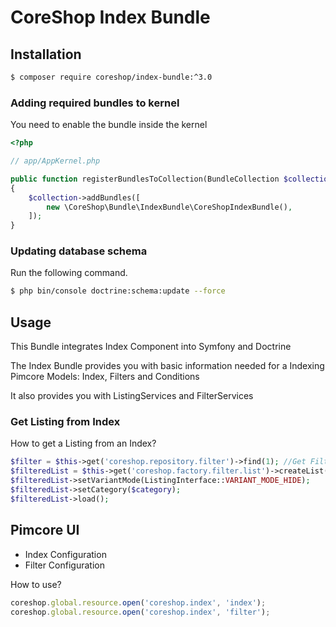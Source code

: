# CoreShop Index Bundle

## Installation
```bash
$ composer require coreshop/index-bundle:^3.0
```

### Adding required bundles to kernel
You need to enable the bundle inside the kernel

```php
<?php

// app/AppKernel.php

public function registerBundlesToCollection(BundleCollection $collection)
{
    $collection->addBundles([
        new \CoreShop\Bundle\IndexBundle\CoreShopIndexBundle(),
    ]);
}
```

### Updating database schema
Run the following command.

```bash
$ php bin/console doctrine:schema:update --force
```

## Usage

This Bundle integrates Index Component into Symfony and Doctrine

The Index Bundle provides you with basic information needed for a Indexing Pimcore Models: Index, Filters and Conditions

It also provides you with ListingServices and FilterServices

### Get Listing from Index

How to get a Listing from an Index?

```php
$filter = $this->get('coreshop.repository.filter')->find(1); //Get Filter by ID 1
$filteredList = $this->get('coreshop.factory.filter.list')->createList($filter, $request->request);
$filteredList->setVariantMode(ListingInterface::VARIANT_MODE_HIDE);
$filteredList->setCategory($category);
$filteredList->load();
```

## Pimcore UI

 - Index Configuration
 - Filter Configuration

How to use?

```javascript
coreshop.global.resource.open('coreshop.index', 'index');
coreshop.global.resource.open('coreshop.index', 'filter');
```
